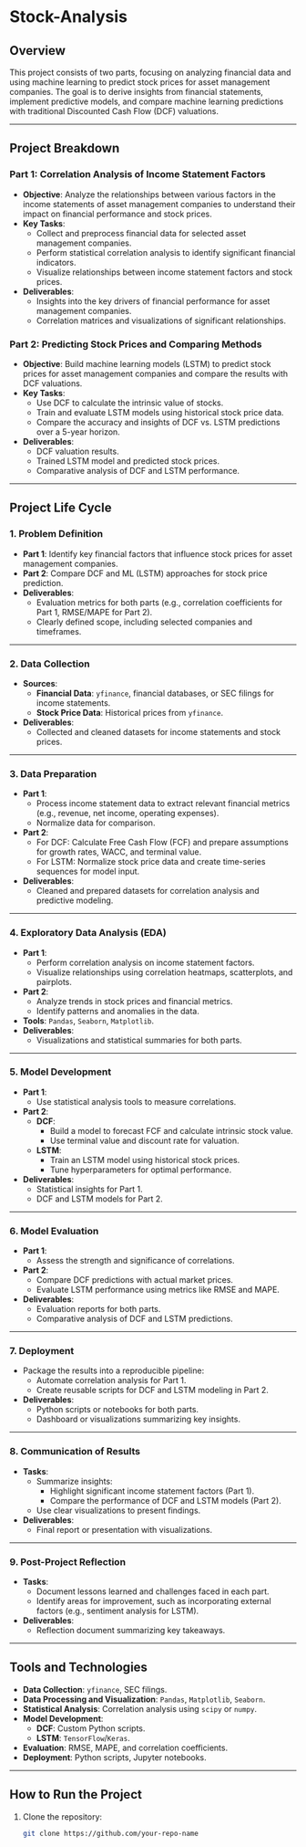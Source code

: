 # Stock-Analysis

## Overview
This project consists of two parts, focusing on analyzing financial data and using machine learning to predict stock prices for asset management companies. The goal is to derive insights from financial statements, implement predictive models, and compare machine learning predictions with traditional Discounted Cash Flow (DCF) valuations.

---

## Project Breakdown

### Part 1: Correlation Analysis of Income Statement Factors
- **Objective**: Analyze the relationships between various factors in the income statements of asset management companies to understand their impact on financial performance and stock prices.
- **Key Tasks**:
  - Collect and preprocess financial data for selected asset management companies.
  - Perform statistical correlation analysis to identify significant financial indicators.
  - Visualize relationships between income statement factors and stock prices.
- **Deliverables**:
  - Insights into the key drivers of financial performance for asset management companies.
  - Correlation matrices and visualizations of significant relationships.

### Part 2: Predicting Stock Prices and Comparing Methods
- **Objective**: Build machine learning models (LSTM) to predict stock prices for asset management companies and compare the results with DCF valuations.
- **Key Tasks**:
  - Use DCF to calculate the intrinsic value of stocks.
  - Train and evaluate LSTM models using historical stock price data.
  - Compare the accuracy and insights of DCF vs. LSTM predictions over a 5-year horizon.
- **Deliverables**:
  - DCF valuation results.
  - Trained LSTM model and predicted stock prices.
  - Comparative analysis of DCF and LSTM performance.

---

## Project Life Cycle

### 1. Problem Definition
- **Part 1**: Identify key financial factors that influence stock prices for asset management companies.
- **Part 2**: Compare DCF and ML (LSTM) approaches for stock price prediction.
- **Deliverables**:
  - Evaluation metrics for both parts (e.g., correlation coefficients for Part 1, RMSE/MAPE for Part 2).
  - Clearly defined scope, including selected companies and timeframes.

---

### 2. Data Collection
- **Sources**:
  - **Financial Data**: `yfinance`, financial databases, or SEC filings for income statements.
  - **Stock Price Data**: Historical prices from `yfinance`.
- **Deliverables**:
  - Collected and cleaned datasets for income statements and stock prices.

---

### 3. Data Preparation
- **Part 1**:
  - Process income statement data to extract relevant financial metrics (e.g., revenue, net income, operating expenses).
  - Normalize data for comparison.
- **Part 2**:
  - For DCF: Calculate Free Cash Flow (FCF) and prepare assumptions for growth rates, WACC, and terminal value.
  - For LSTM: Normalize stock price data and create time-series sequences for model input.
- **Deliverables**:
  - Cleaned and prepared datasets for correlation analysis and predictive modeling.

---

### 4. Exploratory Data Analysis (EDA)
- **Part 1**:
  - Perform correlation analysis on income statement factors.
  - Visualize relationships using correlation heatmaps, scatterplots, and pairplots.
- **Part 2**:
  - Analyze trends in stock prices and financial metrics.
  - Identify patterns and anomalies in the data.
- **Tools**: `Pandas`, `Seaborn`, `Matplotlib`.
- **Deliverables**:
  - Visualizations and statistical summaries for both parts.

---

### 5. Model Development
- **Part 1**: 
  - Use statistical analysis tools to measure correlations.
- **Part 2**:
  - **DCF**:
    - Build a model to forecast FCF and calculate intrinsic stock value.
    - Use terminal value and discount rate for valuation.
  - **LSTM**:
    - Train an LSTM model using historical stock prices.
    - Tune hyperparameters for optimal performance.
- **Deliverables**:
  - Statistical insights for Part 1.
  - DCF and LSTM models for Part 2.

---

### 6. Model Evaluation
- **Part 1**:
  - Assess the strength and significance of correlations.
- **Part 2**:
  - Compare DCF predictions with actual market prices.
  - Evaluate LSTM performance using metrics like RMSE and MAPE.
- **Deliverables**:
  - Evaluation reports for both parts.
  - Comparative analysis of DCF and LSTM predictions.

---

### 7. Deployment
- Package the results into a reproducible pipeline:
  - Automate correlation analysis for Part 1.
  - Create reusable scripts for DCF and LSTM modeling in Part 2.
- **Deliverables**:
  - Python scripts or notebooks for both parts.
  - Dashboard or visualizations summarizing key insights.

---

### 8. Communication of Results
- **Tasks**:
  - Summarize insights:
    - Highlight significant income statement factors (Part 1).
    - Compare the performance of DCF and LSTM models (Part 2).
  - Use clear visualizations to present findings.
- **Deliverables**:
  - Final report or presentation with visualizations.

---

### 9. Post-Project Reflection
- **Tasks**:
  - Document lessons learned and challenges faced in each part.
  - Identify areas for improvement, such as incorporating external factors (e.g., sentiment analysis for LSTM).
- **Deliverables**:
  - Reflection document summarizing key takeaways.

---

## Tools and Technologies
- **Data Collection**: `yfinance`, SEC filings.
- **Data Processing and Visualization**: `Pandas`, `Matplotlib`, `Seaborn`.
- **Statistical Analysis**: Correlation analysis using `scipy` or `numpy`.
- **Model Development**:
  - **DCF**: Custom Python scripts.
  - **LSTM**: `TensorFlow`/`Keras`.
- **Evaluation**: RMSE, MAPE, and correlation coefficients.
- **Deployment**: Python scripts, Jupyter notebooks.

---

## How to Run the Project
1. Clone the repository:
   ```bash
   git clone https://github.com/your-repo-name
